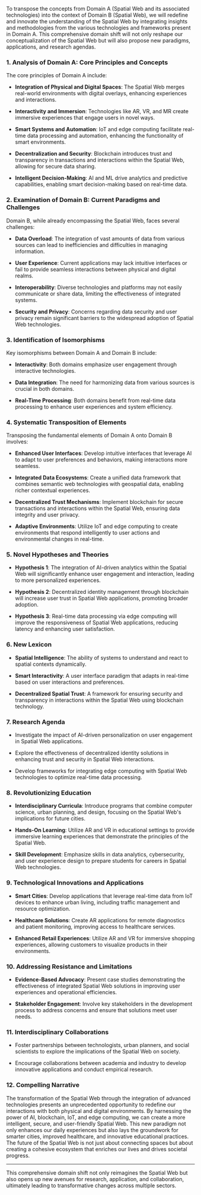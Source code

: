 To transpose the concepts from Domain A (Spatial Web and its associated technologies) into the context of Domain B (Spatial Web), we will redefine and innovate the understanding of the Spatial Web by integrating insights and methodologies from the various technologies and frameworks present in Domain A. This comprehensive domain shift will not only reshape our conceptualization of the Spatial Web but will also propose new paradigms, applications, and research agendas.

### 1. Analysis of Domain A: Core Principles and Concepts

The core principles of Domain A include:

- **Integration of Physical and Digital Spaces**: The Spatial Web merges real-world environments with digital overlays, enhancing experiences and interactions.
  
- **Interactivity and Immersion**: Technologies like AR, VR, and MR create immersive experiences that engage users in novel ways.
  
- **Smart Systems and Automation**: IoT and edge computing facilitate real-time data processing and automation, enhancing the functionality of smart environments.

- **Decentralization and Security**: Blockchain introduces trust and transparency in transactions and interactions within the Spatial Web, allowing for secure data sharing.

- **Intelligent Decision-Making**: AI and ML drive analytics and predictive capabilities, enabling smart decision-making based on real-time data.

### 2. Examination of Domain B: Current Paradigms and Challenges

Domain B, while already encompassing the Spatial Web, faces several challenges:

- **Data Overload**: The integration of vast amounts of data from various sources can lead to inefficiencies and difficulties in managing information.

- **User Experience**: Current applications may lack intuitive interfaces or fail to provide seamless interactions between physical and digital realms.

- **Interoperability**: Diverse technologies and platforms may not easily communicate or share data, limiting the effectiveness of integrated systems.

- **Security and Privacy**: Concerns regarding data security and user privacy remain significant barriers to the widespread adoption of Spatial Web technologies.

### 3. Identification of Isomorphisms

Key isomorphisms between Domain A and Domain B include:

- **Interactivity**: Both domains emphasize user engagement through interactive technologies.
  
- **Data Integration**: The need for harmonizing data from various sources is crucial in both domains.
  
- **Real-Time Processing**: Both domains benefit from real-time data processing to enhance user experiences and system efficiency.

### 4. Systematic Transposition of Elements

Transposing the fundamental elements of Domain A onto Domain B involves:

- **Enhanced User Interfaces**: Develop intuitive interfaces that leverage AI to adapt to user preferences and behaviors, making interactions more seamless.

- **Integrated Data Ecosystems**: Create a unified data framework that combines semantic web technologies with geospatial data, enabling richer contextual experiences.

- **Decentralized Trust Mechanisms**: Implement blockchain for secure transactions and interactions within the Spatial Web, ensuring data integrity and user privacy.

- **Adaptive Environments**: Utilize IoT and edge computing to create environments that respond intelligently to user actions and environmental changes in real-time.

### 5. Novel Hypotheses and Theories

- **Hypothesis 1**: The integration of AI-driven analytics within the Spatial Web will significantly enhance user engagement and interaction, leading to more personalized experiences.

- **Hypothesis 2**: Decentralized identity management through blockchain will increase user trust in Spatial Web applications, promoting broader adoption.

- **Hypothesis 3**: Real-time data processing via edge computing will improve the responsiveness of Spatial Web applications, reducing latency and enhancing user satisfaction.

### 6. New Lexicon

- **Spatial Intelligence**: The ability of systems to understand and react to spatial contexts dynamically.
  
- **Smart Interactivity**: A user interface paradigm that adapts in real-time based on user interactions and preferences.

- **Decentralized Spatial Trust**: A framework for ensuring security and transparency in interactions within the Spatial Web using blockchain technology.

### 7. Research Agenda

- Investigate the impact of AI-driven personalization on user engagement in Spatial Web applications.
  
- Explore the effectiveness of decentralized identity solutions in enhancing trust and security in Spatial Web interactions.

- Develop frameworks for integrating edge computing with Spatial Web technologies to optimize real-time data processing.

### 8. Revolutionizing Education

- **Interdisciplinary Curricula**: Introduce programs that combine computer science, urban planning, and design, focusing on the Spatial Web's implications for future cities.

- **Hands-On Learning**: Utilize AR and VR in educational settings to provide immersive learning experiences that demonstrate the principles of the Spatial Web.

- **Skill Development**: Emphasize skills in data analytics, cybersecurity, and user experience design to prepare students for careers in Spatial Web technologies.

### 9. Technological Innovations and Applications

- **Smart Cities**: Develop applications that leverage real-time data from IoT devices to enhance urban living, including traffic management and resource optimization.

- **Healthcare Solutions**: Create AR applications for remote diagnostics and patient monitoring, improving access to healthcare services.

- **Enhanced Retail Experiences**: Utilize AR and VR for immersive shopping experiences, allowing customers to visualize products in their environments.

### 10. Addressing Resistance and Limitations

- **Evidence-Based Advocacy**: Present case studies demonstrating the effectiveness of integrated Spatial Web solutions in improving user experiences and operational efficiencies.

- **Stakeholder Engagement**: Involve key stakeholders in the development process to address concerns and ensure that solutions meet user needs.

### 11. Interdisciplinary Collaborations

- Foster partnerships between technologists, urban planners, and social scientists to explore the implications of the Spatial Web on society.

- Encourage collaborations between academia and industry to develop innovative applications and conduct empirical research.

### 12. Compelling Narrative

The transformation of the Spatial Web through the integration of advanced technologies presents an unprecedented opportunity to redefine our interactions with both physical and digital environments. By harnessing the power of AI, blockchain, IoT, and edge computing, we can create a more intelligent, secure, and user-friendly Spatial Web. This new paradigm not only enhances our daily experiences but also lays the groundwork for smarter cities, improved healthcare, and innovative educational practices. The future of the Spatial Web is not just about connecting spaces but about creating a cohesive ecosystem that enriches our lives and drives societal progress.

---

This comprehensive domain shift not only reimagines the Spatial Web but also opens up new avenues for research, application, and collaboration, ultimately leading to transformative changes across multiple sectors.
